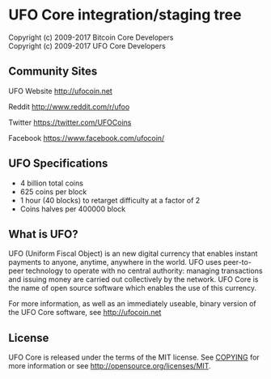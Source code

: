 UFO Core integration/staging tree
=====================================

Copyright (c) 2009-2017 Bitcoin Core Developers  
Copyright (c) 2009-2017 UFO Core Developers

Community Sites
---------------
UFO Website
http://ufocoin.net

Reddit
http://www.reddit.com/r/ufoo

Twitter
https://twitter.com/UFOCoins

Facebook
https://www.facebook.com/ufocoin/

UFO Specifications
-----------------

- 4 billion total coins
- 625 coins per block
- 1 hour (40 blocks) to retarget difficulty at a factor of 2
- Coins halves per 400000 block 

What is UFO?
----------------

UFO (Uniform Fiscal Object) is an new digital currency that enables instant payments to
anyone, anytime, anywhere in the world. UFO uses peer-to-peer technology to operate
with no central authority: managing transactions and issuing money are carried
out collectively by the network. UFO Core is the name of open source
software which enables the use of this currency.

For more information, as well as an immediately useable, binary version of
the UFO Core software, see http://ufocoin.net

License
-------

UFO Core is released under the terms of the MIT license. See [COPYING](COPYING) for more
information or see http://opensource.org/licenses/MIT.
